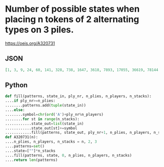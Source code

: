# Number of possible states when placing n tokens of 2 alternating types on 3 piles\.
https://oeis.org/A320731
## JSON
```JSON
[1, 3, 9, 24, 60, 141, 328, 738, 1647, 3618, 7893, 17055, 36619, 78144, 165888, 350619, 738012, 1548279, 3237611, 6752439, 14046525, 29157612, 60396996, 124885167]
```
## Python
```Python
def fill(patterns, state_in, ply_nr, n_plies, n_players, n_stacks):
....if ply_nr>=n_plies:
........patterns.add(tuple(state_in))
....else:
........symbol=chr(ord('A')+ply_nr%n_players)
........for st in range(n_stacks):
............state_out=list(state_in)
............state_out[st]+=symbol
............fill(patterns, state_out, ply_nr+1, n_plies, n_players, n_stacks)
def A320731(n):
....n_plies, n_players, n_stacks = n, 2, 3
....patterns=set()
....state=[""]*n_stacks
....fill(patterns, state, 0, n_plies, n_players, n_stacks)
....return len(patterns)
```
